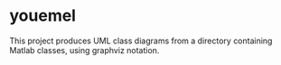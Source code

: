 youemel
=======

This project produces UML class diagrams from a directory containing Matlab classes, using graphviz notation.
